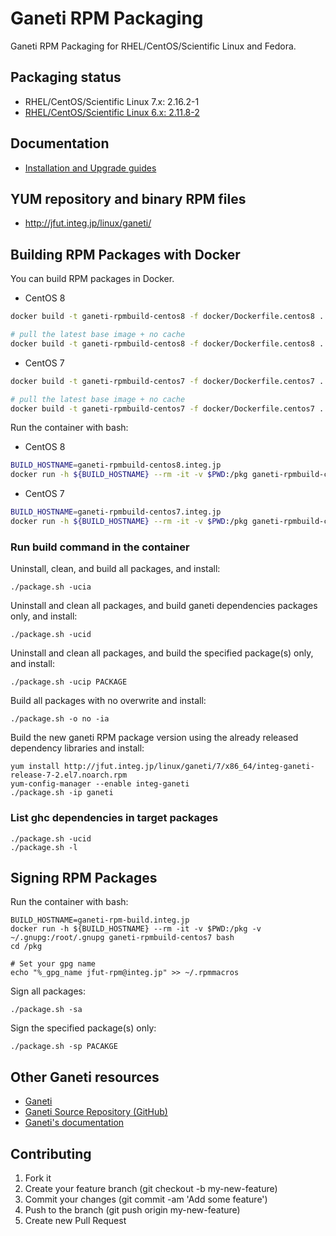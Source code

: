 # Ganeti RPM Packaging

Ganeti RPM Packaging for RHEL/CentOS/Scientific Linux and Fedora.

## Packaging status

- RHEL/CentOS/Scientific Linux 7.x: 2.16.2-1
- [RHEL/CentOS/Scientific Linux 6.x: 2.11.8-2](https://github.com/jfut/ganeti-rpm/tree/el6)

## Documentation

- [Installation and Upgrade guides](https://github.com/jfut/ganeti-rpm/tree/master/doc)

## YUM repository and binary RPM files

- http://jfut.integ.jp/linux/ganeti/

## Building RPM Packages with Docker

You can build RPM packages in Docker.

- CentOS 8

```bash
docker build -t ganeti-rpmbuild-centos8 -f docker/Dockerfile.centos8 .

# pull the latest base image + no cache
docker build -t ganeti-rpmbuild-centos8 -f docker/Dockerfile.centos8 . --pull=true --no-cache
```

- CentOS 7

```bash
docker build -t ganeti-rpmbuild-centos7 -f docker/Dockerfile.centos7 .

# pull the latest base image + no cache
docker build -t ganeti-rpmbuild-centos7 -f docker/Dockerfile.centos7 . --pull=true --no-cache
```

Run the container with bash:

- CentOS 8

```bash
BUILD_HOSTNAME=ganeti-rpmbuild-centos8.integ.jp
docker run -h ${BUILD_HOSTNAME} --rm -it -v $PWD:/pkg ganeti-rpmbuild-centos8 bash
```

- CentOS 7

```bash
BUILD_HOSTNAME=ganeti-rpmbuild-centos7.integ.jp
docker run -h ${BUILD_HOSTNAME} --rm -it -v $PWD:/pkg ganeti-rpmbuild-centos7 bash
```

### Run build command in the container

Uninstall, clean, and build all packages, and install:

```
./package.sh -ucia
```

Uninstall and clean all packages, and build ganeti dependencies packages only, and install:

```
./package.sh -ucid
```

Uninstall and clean all packages, and build the specified package(s) only, and install:

```
./package.sh -ucip PACKAGE
```

Build all packages with no overwrite and install:

```
./package.sh -o no -ia
```

Build the new ganeti RPM package version using the already released dependency libraries and install:

```
yum install http://jfut.integ.jp/linux/ganeti/7/x86_64/integ-ganeti-release-7-2.el7.noarch.rpm
yum-config-manager --enable integ-ganeti
./package.sh -ip ganeti
```

### List ghc dependencies in target packages

```
./package.sh -ucid
./package.sh -l
```

## Signing RPM Packages

Run the container with bash:

```
BUILD_HOSTNAME=ganeti-rpm-build.integ.jp
docker run -h ${BUILD_HOSTNAME} --rm -it -v $PWD:/pkg -v ~/.gnupg:/root/.gnupg ganeti-rpmbuild-centos7 bash
cd /pkg

# Set your gpg name
echo "%_gpg_name jfut-rpm@integ.jp" >> ~/.rpmmacros
```

Sign all packages:

```
./package.sh -sa
```

Sign the specified package(s) only:

```
./package.sh -sp PACAKGE
```

## Other Ganeti resources

- [Ganeti](http://www.ganeti.org/)
- [Ganeti Source Repository (GitHub)](https://github.com/ganeti/ganeti)
- [Ganeti's documentation](http://docs.ganeti.org/ganeti/current/html/)

## Contributing

1. Fork it
2. Create your feature branch (git checkout -b my-new-feature)
3. Commit your changes (git commit -am 'Add some feature')
4. Push to the branch (git push origin my-new-feature)
5. Create new Pull Request

